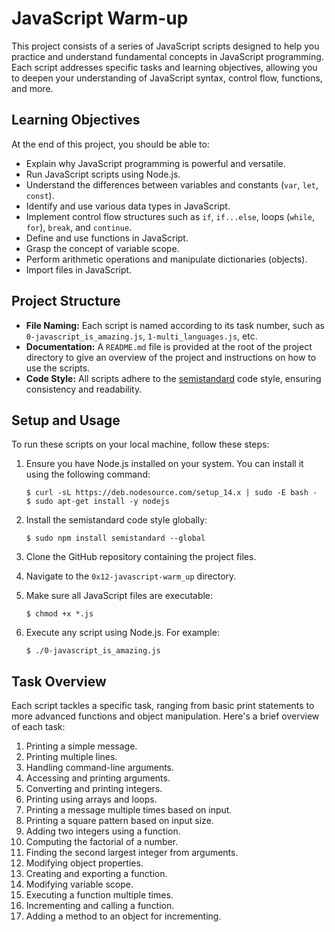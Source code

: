 # JavaScript Warm-up

This project consists of a series of JavaScript scripts designed to help you practice and understand fundamental concepts in JavaScript programming. Each script addresses specific tasks and learning objectives, allowing you to deepen your understanding of JavaScript syntax, control flow, functions, and more.

## Learning Objectives
At the end of this project, you should be able to:

- Explain why JavaScript programming is powerful and versatile.
- Run JavaScript scripts using Node.js.
- Understand the differences between variables and constants (`var`, `let`, `const`).
- Identify and use various data types in JavaScript.
- Implement control flow structures such as `if`, `if...else`, loops (`while`, `for`), `break`, and `continue`.
- Define and use functions in JavaScript.
- Grasp the concept of variable scope.
- Perform arithmetic operations and manipulate dictionaries (objects).
- Import files in JavaScript.

## Project Structure
- **File Naming:** Each script is named according to its task number, such as `0-javascript_is_amazing.js`, `1-multi_languages.js`, etc.
- **Documentation:** A `README.md` file is provided at the root of the project directory to give an overview of the project and instructions on how to use the scripts.
- **Code Style:** All scripts adhere to the [semistandard](https://github.com/standard/semistandard) code style, ensuring consistency and readability.

## Setup and Usage
To run these scripts on your local machine, follow these steps:

1. Ensure you have Node.js installed on your system. You can install it using the following command:
    ```
    $ curl -sL https://deb.nodesource.com/setup_14.x | sudo -E bash -
    $ sudo apt-get install -y nodejs
    ```

2. Install the semistandard code style globally:
    ```
    $ sudo npm install semistandard --global
    ```

3. Clone the GitHub repository containing the project files.

4. Navigate to the `0x12-javascript-warm_up` directory.

5. Make sure all JavaScript files are executable:
    ```
    $ chmod +x *.js
    ```

6. Execute any script using Node.js. For example:
    ```
    $ ./0-javascript_is_amazing.js
    ```

## Task Overview
Each script tackles a specific task, ranging from basic print statements to more advanced functions and object manipulation. Here's a brief overview of each task:

1. Printing a simple message.
2. Printing multiple lines.
3. Handling command-line arguments.
4. Accessing and printing arguments.
5. Converting and printing integers.
6. Printing using arrays and loops.
7. Printing a message multiple times based on input.
8. Printing a square pattern based on input size.
9. Adding two integers using a function.
10. Computing the factorial of a number.
11. Finding the second largest integer from arguments.
12. Modifying object properties.
13. Creating and exporting a function.
14. Modifying variable scope.
15. Executing a function multiple times.
16. Incrementing and calling a function.
17. Adding a method to an object for incrementing.
